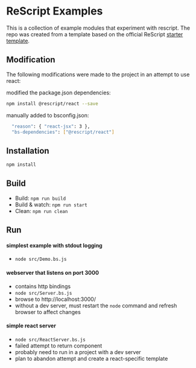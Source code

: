 # ReScript Examples

This is a collection of example modules that experiment with rescript. The repo was created from a template based on the official ReScript [starter template](https://github.com/rescript-lang/rescript-project-template).

## Modification

The following modifications were made to the project in an attempt to use react:

modified the package.json dependencies:
```sh
npm install @rescript/react --save
```

manually added to bsconfig.json:
```sh
  "reason": { "react-jsx": 3 },
  "bs-dependencies": ["@rescript/react"]
```

## Installation

```sh
npm install
```

## Build

- Build: `npm run build`
- Build & watch: `npm run start`
- Clean: `npm run clean`

## Run

#### simplest example with stdout logging
- `node src/Demo.bs.js`

#### webserver that listens on port 3000
- contains http bindings
- `node src/Server.bs.js`
- browse to http://localhost:3000/
- without a dev server, must restart the `node` command and refresh browser to affect changes

#### simple react server
- `node src/ReactServer.bs.js`
- failed attempt to return component
- probably need to run in a project with a dev server
- plan to abandon attempt and create a react-specific template
